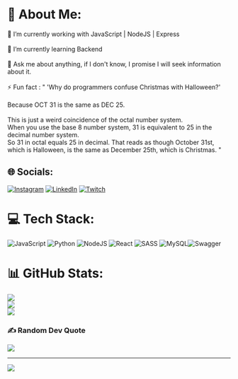 # 💫 About Me:
🔭 I’m currently working with JavaScript | NodeJS | Express <br><br>🌱 I’m currently learning Backend<br><br>💬 Ask me about anything, if I don't know, I promise I will seek information about it.<br><br>⚡ Fun fact :   " 'Why do programmers confuse Christmas with Halloween?' <br><br>Because OCT 31 is the same as DEC 25.<br><br>This is just a weird coincidence of the octal number system.<br>When you use the base 8 number system, 31 is equivalent to 25 in the decimal number system.<br>So 31 in octal equals 25 in decimal. That reads as though October 31st, which is Halloween, is the same as December 25th, which is Christmas. "


## 🌐 Socials:
[![Instagram](https://img.shields.io/badge/Instagram-%23E4405F.svg?logo=Instagram&logoColor=white)](https://instagram.com/@bnulls) [![LinkedIn](https://img.shields.io/badge/LinkedIn-%230077B5.svg?logo=linkedin&logoColor=white)](https://linkedin.com/in/dsabruno/) [![Twitch](https://img.shields.io/badge/Twitch-%239146FF.svg?logo=Twitch&logoColor=white)](https://twitch.tv/Txks) 

# 💻 Tech Stack:
![JavaScript](https://img.shields.io/badge/javascript-%23323330.svg?style=for-the-badge&logo=javascript&logoColor=%23F7DF1E) ![Python](https://img.shields.io/badge/python-3670A0?style=for-the-badge&logo=python&logoColor=ffdd54) ![NodeJS](https://img.shields.io/badge/node.js-6DA55F?style=for-the-badge&logo=node.js&logoColor=white) ![React](https://img.shields.io/badge/react-%2320232a.svg?style=for-the-badge&logo=react&logoColor=%2361DAFB) ![SASS](https://img.shields.io/badge/SASS-hotpink.svg?style=for-the-badge&logo=SASS&logoColor=white) ![MySQL](https://img.shields.io/badge/mysql-%2300f.svg?style=for-the-badge&logo=mysql&logoColor=white)![Swagger](https://img.shields.io/badge/-Swagger-%23Clojure?style=for-the-badge&logo=swagger&logoColor=white)
# 📊 GitHub Stats:
![](https://github-readme-stats.vercel.app/api?username=dsaBruno&theme=dark&hide_border=false&include_all_commits=false&count_private=false)<br/>
![](https://github-readme-streak-stats.herokuapp.com/?user=dsaBruno&theme=dark&hide_border=false)<br/>
![](https://github-readme-stats.vercel.app/api/top-langs/?username=dsaBruno&theme=dark&hide_border=false&include_all_commits=false&count_private=false&layout=compact)

### ✍️ Random Dev Quote
![](https://quotes-github-readme.vercel.app/api?type=horizontal&theme=radical)

---
[![](https://visitcount.itsvg.in/api?id=dsaBruno&icon=0&color=0)](https://visitcount.itsvg.in)

<!-- Proudly created with GPRM ( https://gprm.itsvg.in ) -->
